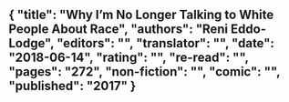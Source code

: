 {
 "title": "Why I’m No Longer Talking to White People About Race",
 "authors": "Reni Eddo-Lodge",
 "editors": "",
 "translator": "",
 "date": "2018-06-14",
 "rating": "",
 "re-read": "",
 "pages": "272",
 "non-fiction": "",
 "comic": "",
 "published": "2017"
}
---

